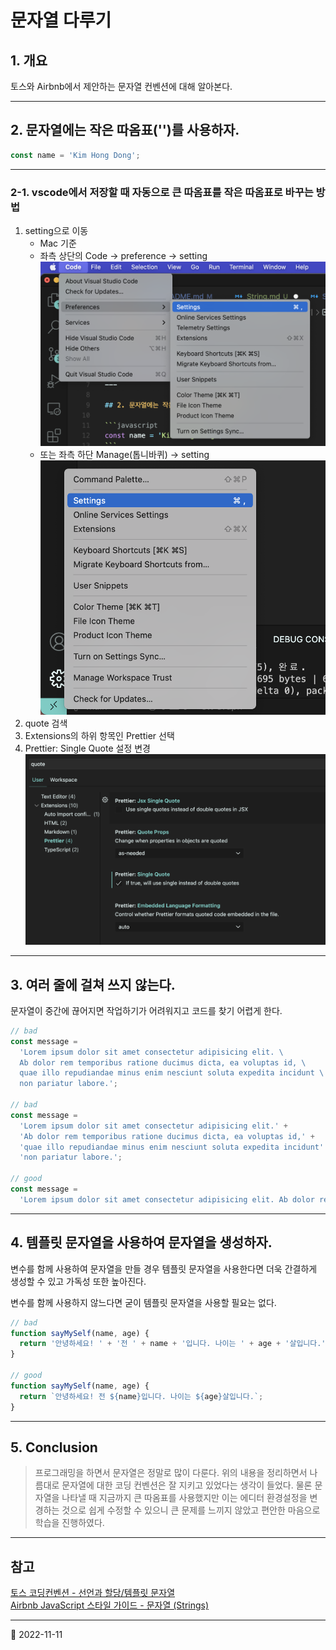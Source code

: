# 문자열 다루기

## 1. 개요

토스와 Airbnb에서 제안하는 문자열 컨벤션에 대해 알아본다.

---

## 2. 문자열에는 작은 따옴표('')를 사용하자.

```javascript
const name = 'Kim Hong Dong';
```

---

### 2-1. vscode에서 저장할 때 자동으로 큰 따옴표를 작은 따옴표로 바꾸는 방법

1. setting으로 이동
   - Mac 기준
   - 좌측 상단의 Code -> preference -> setting  
     ![setting으로 이동1](/image/JS/CodingConvention/String/setting1.png)
   - 또는 좌측 하단 Manage(톱니바퀴) -> setting  
     ![setting으로 이동2](/image/JS/CodingConvention/String/setting2.png)
2. quote 검색
3. Extensions의 하위 항목인 Prettier 선택
4. Prettier: Single Quote 설정 변경  
   ![Single Quote 체크](/image/JS/CodingConvention/String/setting3.png)

---

## 3. 여러 줄에 걸쳐 쓰지 않는다.

문자열이 중간에 끊어지면 작업하기가 어려워지고 코드를 찾기 어렵게 한다.

```javascript
// bad
const message =
  'Lorem ipsum dolor sit amet consectetur adipisicing elit. \
  Ab dolor rem temporibus ratione ducimus dicta, ea voluptas id, \
  quae illo repudiandae minus enim nesciunt soluta expedita incidunt \
  non pariatur labore.';

// bad
const message =
  'Lorem ipsum dolor sit amet consectetur adipisicing elit.' +
  'Ab dolor rem temporibus ratione ducimus dicta, ea voluptas id,' +
  'quae illo repudiandae minus enim nesciunt soluta expedita incidunt' +
  'non pariatur labore.';

// good
const message =
  'Lorem ipsum dolor sit amet consectetur adipisicing elit. Ab dolor rem temporibus ratione ducimus dicta, ea voluptas id quae illo repudiandae minus enim nesciunt soluta expedita incidunt non pariatur labore.';
```

---

## 4. 템플릿 문자열을 사용하여 문자열을 생성하자.

변수를 함께 사용하여 문자열을 만들 경우 템플릿 문자열을 사용한다면 더욱 간결하게 생성할 수 있고 가독성 또한 높아진다.

변수를 함께 사용하지 않느다면 굳이 템플릿 문자열을 사용할 필요는 없다.

```javascript
// bad
function sayMySelf(name, age) {
  return '안녕하세요! ' + '전 ' + name + '입니다. 나이는 ' + age + '살입니다.';
}

// good
function sayMySelf(name, age) {
  return `안녕하세요! 전 ${name}입니다. 나이는 ${age}살입니다.`;
}
```

---

## 5. Conclusion

> 프로그래밍을 하면서 문자열은 정말로 많이 다룬다. 위의 내용을 정리하면서 나름대로 문자열에 대한 코딩 컨벤션은 잘 지키고 있었다는 생각이 들었다. 물론 문자열을 나타낼 때 지금까지 큰 따옴표를 사용했지만 이는 에디터 환경설정을 변경하는 것으로 쉽게 수정할 수 있으니 큰 문제를 느끼지 않았고 편안한 마음으로 학습을 진행하였다.

---

## 참고

[토스 코딩컨벤션 - 선언과 할당/템플릿 문자열](https://ui.toast.com/fe-guide/ko_CODING-CONVENTION#%ED%85%9C%ED%94%8C%EB%A6%BF-%EB%AC%B8%EC%9E%90%EC%97%B4)  
[Airbnb JavaScript 스타일 가이드 - 문자열 (Strings)](https://github.com/parksb/javascript-style-guide#%EB%AC%B8%EC%9E%90%EC%97%B4-strings)

---

📅 2022-11-11

